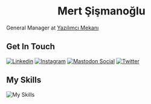 <h1 align="center">
Mert Şişmanoğlu
</h1>

General Manager at [Yazılımcı Mekanı](https://github.com/yazilimcimekani)

## Get In Touch

[![Linkedin](https://skillicons.dev/icons?i=linkedin)](https://linkedin.com/in/mertssmnoglu)
[![Instagram](https://skillicons.dev/icons?i=instagram)](https://instagram.com/mertssmnoglu)
[![Mastodon Social](https://skillicons.dev/icons?i=mastodon)](https://mastodon.social/@mertssmnoglu)
[![Twitter](https://skillicons.dev/icons?i=twitter)](https://twitter.com/mertssmnoglu)


## My Skills

![My Skills](https://skillicons.dev/icons?i=nodejs,ts,golang,linux,docker,mysql,mongodb)
